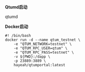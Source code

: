 **Qtumd启动**

qtumd

**Docker启动**

```
#! /bin/bash
docker run -d --name qtum_testnet \
    -e "QTUM_NETWORK=testnet" \
    -e "QTUM_RPC_USER=qtum" \
    -e "QTUM_RPC_PASS=testnet" \
    -v ${PWD}:/dapp \
    -p 23889:3889 \
    hayeah/qtumportal:latest
```



